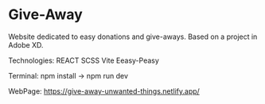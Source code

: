 # Give-Away
Website dedicated to easy donations and give-aways. Based on a project in Adobe XD.

Technologies: REACT SCSS Vite Eeasy-Peasy

Terminal: npm install -> npm run dev

WebPage: https://give-away-unwanted-things.netlify.app/